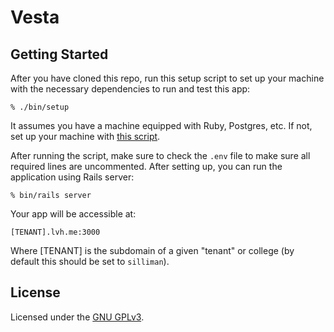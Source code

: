 # Vesta

## Getting Started

After you have cloned this repo, run this setup script to set up your machine
with the necessary dependencies to run and test this app:

    % ./bin/setup

It assumes you have a machine equipped with Ruby, Postgres, etc. If not, set up
your machine with [this script].

[this script]: https://github.com/thoughtbot/laptop

After running the script, make sure to check the `.env` file to make sure all
required lines are uncommented. After setting up, you can run the application
using Rails server:

    % bin/rails server

Your app will be accessible at:

    [TENANT].lvh.me:3000

Where \[TENANT\] is the subdomain of a given "tenant" or college (by default
this should be set to `silliman`).

## License

Licensed under the [GNU GPLv3](https://gitlab.com/yale-sdmp/vesta/blob/master/LICENSE).
